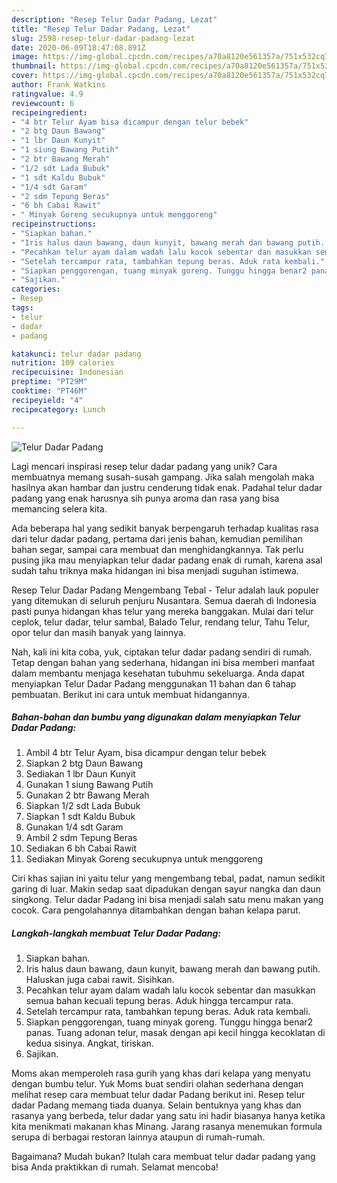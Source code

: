 ```yaml
---
description: "Resep Telur Dadar Padang, Lezat"
title: "Resep Telur Dadar Padang, Lezat"
slug: 2598-resep-telur-dadar-padang-lezat
date: 2020-06-09T18:47:08.891Z
image: https://img-global.cpcdn.com/recipes/a70a8120e561357a/751x532cq70/telur-dadar-padang-foto-resep-utama.jpg
thumbnail: https://img-global.cpcdn.com/recipes/a70a8120e561357a/751x532cq70/telur-dadar-padang-foto-resep-utama.jpg
cover: https://img-global.cpcdn.com/recipes/a70a8120e561357a/751x532cq70/telur-dadar-padang-foto-resep-utama.jpg
author: Frank Watkins
ratingvalue: 4.9
reviewcount: 6
recipeingredient:
- "4 btr Telur Ayam bisa dicampur dengan telur bebek"
- "2 btg Daun Bawang"
- "1 lbr Daun Kunyit"
- "1 siung Bawang Putih"
- "2 btr Bawang Merah"
- "1/2 sdt Lada Bubuk"
- "1 sdt Kaldu Bubuk"
- "1/4 sdt Garam"
- "2 sdm Tepung Beras"
- "6 bh Cabai Rawit"
- " Minyak Goreng secukupnya untuk menggoreng"
recipeinstructions:
- "Siapkan bahan."
- "Iris halus daun bawang, daun kunyit, bawang merah dan bawang putih. Haluskan juga cabai rawit. Sisihkan."
- "Pecahkan telur ayam dalam wadah lalu kocok sebentar dan masukkan semua bahan kecuali tepung beras. Aduk hingga tercampur rata."
- "Setelah tercampur rata, tambahkan tepung beras. Aduk rata kembali."
- "Siapkan penggorengan, tuang minyak goreng. Tunggu hingga benar2 panas. Tuang adonan telur, masak dengan api kecil hingga kecoklatan di kedua sisinya. Angkat, tiriskan."
- "Sajikan."
categories:
- Resep
tags:
- telur
- dadar
- padang

katakunci: telur dadar padang 
nutrition: 109 calories
recipecuisine: Indonesian
preptime: "PT29M"
cooktime: "PT46M"
recipeyield: "4"
recipecategory: Lunch

---
```



![Telur Dadar Padang](https://img-global.cpcdn.com/recipes/a70a8120e561357a/751x532cq70/telur-dadar-padang-foto-resep-utama.jpg)

Lagi mencari inspirasi resep telur dadar padang yang unik? Cara membuatnya memang susah-susah gampang. Jika salah mengolah maka hasilnya akan hambar dan justru cenderung tidak enak. Padahal telur dadar padang yang enak harusnya sih punya aroma dan rasa yang bisa memancing selera kita.

Ada beberapa hal yang sedikit banyak berpengaruh terhadap kualitas rasa dari telur dadar padang, pertama dari jenis bahan, kemudian pemilihan bahan segar, sampai cara membuat dan menghidangkannya. Tak perlu pusing jika mau menyiapkan telur dadar padang enak di rumah, karena asal sudah tahu triknya maka hidangan ini bisa menjadi suguhan istimewa.

Resep Telur Dadar Padang Mengembang Tebal - Telur adalah lauk populer yang ditemukan di seluruh penjuru Nusantara. Semua daerah di Indonesia pasti punya hidangan khas telur yang mereka banggakan. Mulai dari telur ceplok, telur dadar, telur sambal, Balado Telur, rendang telur, Tahu Telur, opor telur dan masih banyak yang lainnya.


Nah, kali ini kita coba, yuk, ciptakan telur dadar padang sendiri di rumah. Tetap dengan bahan yang sederhana, hidangan ini bisa memberi manfaat dalam membantu menjaga kesehatan tubuhmu sekeluarga. Anda dapat menyiapkan Telur Dadar Padang menggunakan 11 bahan dan 6 tahap pembuatan. Berikut ini cara untuk membuat hidangannya.

<!--inarticleads1-->

##### Bahan-bahan dan bumbu yang digunakan dalam menyiapkan Telur Dadar Padang:

1. Ambil 4 btr Telur Ayam, bisa dicampur dengan telur bebek
1. Siapkan 2 btg Daun Bawang
1. Sediakan 1 lbr Daun Kunyit
1. Gunakan 1 siung Bawang Putih
1. Gunakan 2 btr Bawang Merah
1. Siapkan 1/2 sdt Lada Bubuk
1. Siapkan 1 sdt Kaldu Bubuk
1. Gunakan 1/4 sdt Garam
1. Ambil 2 sdm Tepung Beras
1. Sediakan 6 bh Cabai Rawit
1. Sediakan  Minyak Goreng secukupnya untuk menggoreng


Ciri khas sajian ini yaitu telur yang mengembang tebal, padat, namun sedikit garing di luar. Makin sedap saat dipadukan dengan sayur nangka dan daun singkong. Telur dadar Padang ini bisa menjadi salah satu menu makan yang cocok. Cara pengolahannya ditambahkan dengan bahan kelapa parut. 

<!--inarticleads2-->

##### Langkah-langkah membuat Telur Dadar Padang:

1. Siapkan bahan.
1. Iris halus daun bawang, daun kunyit, bawang merah dan bawang putih. Haluskan juga cabai rawit. Sisihkan.
1. Pecahkan telur ayam dalam wadah lalu kocok sebentar dan masukkan semua bahan kecuali tepung beras. Aduk hingga tercampur rata.
1. Setelah tercampur rata, tambahkan tepung beras. Aduk rata kembali.
1. Siapkan penggorengan, tuang minyak goreng. Tunggu hingga benar2 panas. Tuang adonan telur, masak dengan api kecil hingga kecoklatan di kedua sisinya. Angkat, tiriskan.
1. Sajikan.


Moms akan memperoleh rasa gurih yang khas dari kelapa yang menyatu dengan bumbu telur. Yuk Moms buat sendiri olahan sederhana dengan melihat resep cara membuat telur dadar Padang berikut ini. Resep telur dadar Padang memang tiada duanya. Selain bentuknya yang khas dan rasanya yang berbeda, telur dadar yang satu ini hadir biasanya hanya ketika kita menikmati makanan khas Minang. Jarang rasanya menemukan formula serupa di berbagai restoran lainnya ataupun di rumah-rumah. 

Bagaimana? Mudah bukan? Itulah cara membuat telur dadar padang yang bisa Anda praktikkan di rumah. Selamat mencoba!
